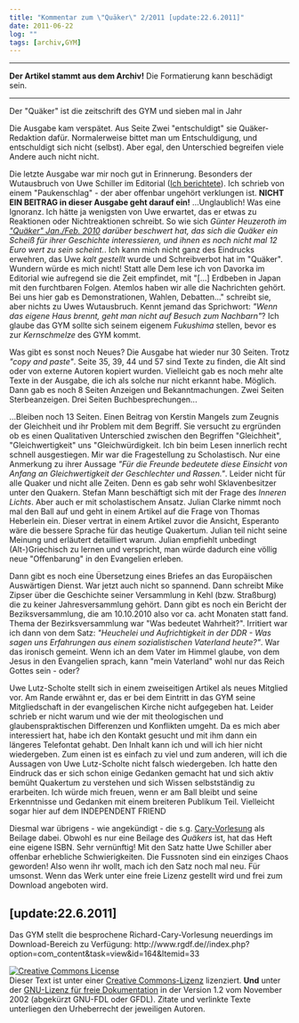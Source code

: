 ```yaml
---
title: "Kommentar zum \"Quäker\" 2/2011 [update:22.6.2011]"
date: 2011-06-22
log: ""
tags: [archiv,GYM]
---
```

<hr><b>Der Artikel stammt aus dem Archiv!</b> Die Formatierung kann beschädigt sein.<hr>
Der "Quäker" ist die zeitschrift des GYM  und sieben mal in Jahr 

Die Ausgabe kam verspätet. Aus Seite Zwei "entschuldigt" sie Quäker-Redaktion dafür. Normalerweise bittet man um Entschuldigung, und entschuldigt sich nicht (selbst). Aber egal, den Unterschied begreifen viele Andere auch nicht nicht. 

Die letzte Ausgabe war mir noch gut in Erinnerung. Besonders der Wutausbruch von Uwe Schiller im Editorial (<a href="http://www.the-independent-friend.de/?q=node/718">Ich berichtete</a>). Ich schrieb von einem "Paukenschlag" - der aber offenbar ungehört verklungen ist. <b>NICHT EIN BEITRAG in dieser Ausgabe geht darauf ein!</b> ...Unglaublich! <!--break-->Was eine Ignoranz. Ich hätte ja wenigsten von Uwe erwartet, das er etwas zu Reaktionen oder Nichtreaktionen schreibt. So wie sich <i>Günter Heuzeroth im <a href="http://www.the-independent-friend.de/?q=node/608">"Quäker" Jan./Feb. 2010</a> darüber beschwert hat, das sich die Quäker ein Scheiß für ihrer Geschichte interessieren, und ihnen es noch nicht mal 12 Euro wert zu sein scheint.</i>. Ich kann mich nicht ganz des Eindrucks erwehren, das Uwe <i>kalt gestellt</i> wurde und Schreibverbot hat im "Quäker". Wundern würde es mich nicht! Statt alle Dem lese ich von Davorka im Editorial wie aufregend sie die Zeit empfindet, mit "[...] Erdbeben in Japan mit den furchtbaren Folgen. Atemlos haben wir alle die Nachrichten gehört. Bei uns hier gab es Demonstrationen, Wahlen, Debatten..." schreibt sie, aber nichts zu Uwes Wutausbruch. Kennt jemand das Sprichwort: <i>"Wenn das eigene Haus brennt, geht man nicht auf Besuch zum Nachbarn"</i>? Ich glaube das GYM sollte sich seinem eigenem <i>Fukushima</i> stellen, bevor es zur <i>Kernschmelze</i> des GYM kommt.

Was gibt es sonst noch Neues? Die Ausgabe hat wieder nur 30 Seiten. Trotz <i>"copy and paste"</i>. Seite 35, 39, 44 und 57 sind Texte zu finden, die Alt sind oder von externe Autoren kopiert wurden. Vielleicht gab es noch mehr alte Texte in der Ausgabe, die ich als solche nur nicht erkannt habe. Möglich. Dann gab es noch 8 Seiten Anzeigen und Bekanntmachungen. Zwei Seiten Sterbeanzeigen. Drei Seiten Buchbesprechungen...

...Bleiben noch 13 Seiten. Einen Beitrag von Kerstin Mangels zum Zeugnis der Gleichheit und ihr Problem mit dem Begriff. Sie versucht zu ergründen ob es einen Qualitativen Unterschied zwischen den Begriffen "Gleichheit", "Gleichwertigkeit" uns "Gleichwürdigkeit. Ich bin beim Lesen innerlich recht schnell ausgestiegen. Mir war die Fragestellung zu Scholastisch. Nur eine Anmerkung zu ihrer Aussage <i>"Für die Freunde bedeutete diese Einsicht von Anfang an Gleichwertigkeit der Geschlechter und Rassen."</i>. Leider nicht für alle Quaker und nicht alle Zeiten. Denn es gab sehr wohl Sklavenbesitzer unter den Quakern. Stefan Mann beschäftigt sich mit der Frage des <i>Inneren Lichts</i>. Aber auch er mit scholastischem Ansatz. Julian Clarke nimmt noch mal den Ball auf und geht in einem Artikel auf die Frage von Thomas Heberlein ein. Dieser vertrat in einem Artikel zuvor die Ansicht, Esperanto wäre die bessere Sprache für das heutige Quakertum. Julian teil nicht seine Meinung und erläutert detailliert warum. Julian empfiehlt unbedingt (Alt-)Griechisch zu lernen und verspricht, man würde dadurch eine völlig neue "Offenbarung" in den Evangelien erleben. 

Dann gibt es noch eine Übersetzung eines Briefes an das Europäischen Auswärtigen Dienst. War jetzt auch nicht so spannend. Dann schreibt Mike Zipser über die Geschichte seiner Versammlung in Kehl (bzw. Straßburg) die zu keiner Jahresversammlung gehört. Dann gibt es noch ein Bericht der Beziksversammlung, die am 10.10.2010 also vor ca. acht Monaten statt fand. Thema der Bezirksversammlung war "Was bedeutet Wahrheit?". Irritiert war ich dann von dem Satz: <i>"Heuchelei und Aufrichtigkeit in der DDR - Was sagen uns Erfahrungen aus einem sozialistischen Vaterland heute?"</i>. War das ironisch gemeint. Wenn ich an dem Vater im Himmel glaube, von dem Jesus in den Evangelien sprach, kann "mein Vaterland" wohl nur das Reich Gottes sein - oder?

Uwe Lutz-Scholte stellt sich in einem zweiseitigen Artikel als neues Mitglied vor. Am Rande erwähnt er, das er bei dem Eintritt in das GYM seine Mitgliedschaft in der evangelischen Kirche nicht aufgegeben hat. Leider schrieb er nicht warum und wie der mit theologischen und glaubenspraktischen Differenzen und Konflikten umgeht. Da es mich aber interessiert hat, habe ich den Kontakt gesucht und mit ihm dann ein längeres Telefontat gehabt. Den Inhalt kann ich und will ich hier nicht wiedergeben. Zum einen ist es einfach zu viel und zum anderen, will ich die Aussagen von Uwe Lutz-Scholte nicht falsch wiedergeben. Ich hatte den Eindruck das er sich schon einige Gedanken gemacht hat und sich aktiv bemüht Quakertum zu verstehen und sich Wissen selbstständig zu erarbeiten. Ich würde mich freuen, wenn er am Ball bleibt und seine Erkenntnisse und Gedanken mit einem breiteren Publikum Teil. Vielleicht sogar hier auf dem  INDEPENDENT FRIEND

Diesmal war übrigens - wie angekündigt - die s.g. <a href="http://de.wikipedia.org/wiki/Glossar_Quäkertum#Richard-Cary-Vorlesung">Cary-Vorlesung</a> als Beilage dabei. Obwohl es nur eine Beilage des <i>Quäkers</i> ist, hat das Heft eine eigene ISBN. Sehr vernünftig! Mit den Satz hatte Uwe Schiller aber offenbar erhebliche Schwierigkeiten. Die Fussnoten sind ein einziges Chaos geworden! Also wenn ihr wollt, mach ich den Satz noch mal neu. Für umsonst. Wenn das Werk unter eine freie Lizenz gestellt wird und frei zum Download angeboten wird.

<h2>[update:22.6.2011]</h2>
Das GYM stellt die besprochene Richard-Cary-Vorlesung neuerdings im Download-Bereich zu Verfügung:
http://www.rgdf.de//index.php?option=com_content&task=view&id=164&Itemid=33


<a href="http://creativecommons.org/licenses/by-sa/3.0/de/" rel="license"><img src="http://i.creativecommons.org/l/by-sa/3.0/de/88x31.png" style="border-width: 0pt;" alt="Creative Commons License" /></a><br />
Dieser <span rel="dc:type" href="http://purl.org/dc/dcmitype/Text" xmlns:dc="http://purl.org/dc/elements/1.1/">Text</span> ist unter einer <a href="http://creativecommons.org/licenses/by-sa/3.0/de/" rel="license">Creative Commons-Lizenz</a> lizenziert. <b>Und</b> unter der <a href="http://de.wikipedia.org/wiki/GFDL">GNU-Lizenz f&uuml;r freie Dokumentation</a> in der Version 1.2 vom November 2002 (abgek&uuml;rzt GNU-FDL oder GFDL). Zitate und verlinkte Texte unterliegen den Urheberrecht der jeweiligen Autoren.
